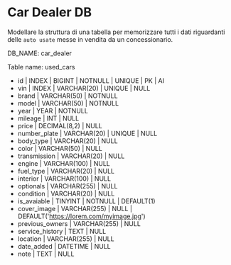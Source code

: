 
# Car Dealer DB

Modellare la struttura di una tabella per memorizzare tutti i dati riguardanti delle `auto usate` messe in vendita da un concessionario.

DB_NAME: car_dealer

Table name: used_cars

- id | INDEX | BIGINT | NOTNULL | UNIQUE | PK | AI 
- vin | INDEX | VARCHAR(20) | UNIQUE | NULL
- brand | VARCHAR(50) | NOTNULL
- model | VARCHAR(50) | NOTNULL
- year | YEAR | NOTNULL
- mileage | INT | NULL
- price | DECIMAL(8,2) | NULL
- number_plate | VARCHAR(20) | UNIQUE | NULL
- body_type | VARCHAR(20) | NULL
- color | VARCHAR(50) | NULL
- transmission | VARCHAR(20) | NULL
- engine | VARCHAR(100) | NULL
- fuel_type | VARCHAR(20) | NULL
- interior | VARCHAR(100) | NULL
- optionals | VARCHAR(255) | NULL
- condition | VARCHAR(20) | NULL
- is_avaiable | TINYINT | NOTNULL | DEFAULT(1)
- cover_image | VARCHAR(255) | NULL | DEFAULT('https://lorem.com/myimage.jpg')
- previous_owners | VARCHAR(255) | NULL
- service_history | TEXT | NULL
- location | VARCHAR(255) | NULL
- date_added | DATETIME | NULL
- note | TEXT | NULL
